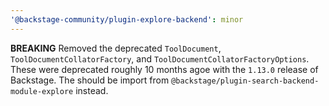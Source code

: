 ```yaml
---
'@backstage-community/plugin-explore-backend': minor
---
```


**BREAKING** Removed the deprecated `ToolDocument`, `ToolDocumentCollatorFactory`, and `ToolDocumentCollatorFactoryOptions`. These were deprecated roughly 10 months agoe with the `1.13.0` release of Backstage. The should be import from `@backstage/plugin-search-backend-module-explore` instead.
